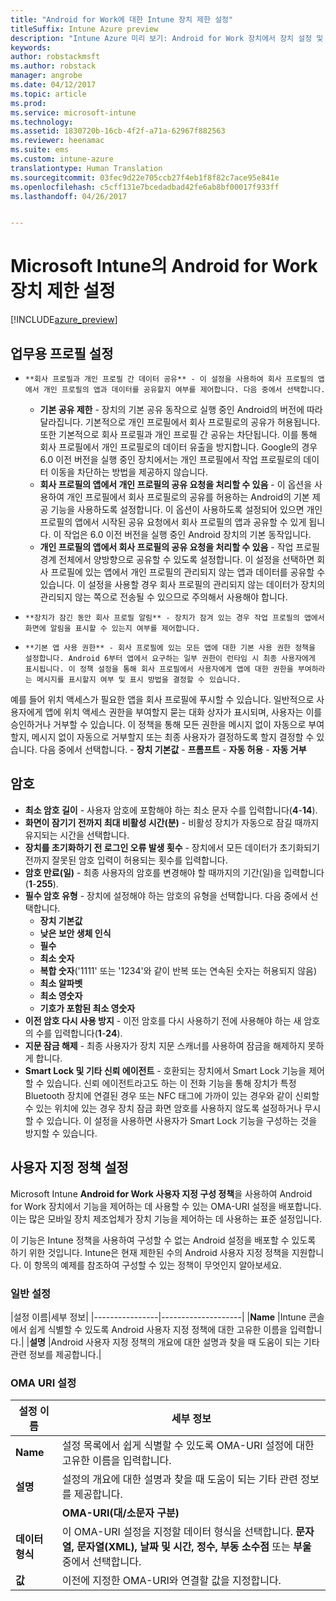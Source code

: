 ```yaml
---
title: "Android for Work에 대한 Intune 장치 제한 설정"
titleSuffix: Intune Azure preview
description: "Intune Azure 미리 보기: Android for Work 장치에서 장치 설정 및 기능을 제어하는 데 사용할 수 있는 Intune 설정을 알아봅니다."
keywords: 
author: robstackmsft
ms.author: robstack
manager: angrobe
ms.date: 04/12/2017
ms.topic: article
ms.prod: 
ms.service: microsoft-intune
ms.technology: 
ms.assetid: 1830720b-16cb-4f2f-a71a-62967f882563
ms.reviewer: heenamac
ms.suite: ems
ms.custom: intune-azure
translationtype: Human Translation
ms.sourcegitcommit: 03fec9d22e705ccb27f4eb1f8f82c7ace95e841e
ms.openlocfilehash: c5cff131e7bcedadbad42fe6ab8bf00017f933ff
ms.lasthandoff: 04/26/2017


---
```


# <a name="android-for-work-device-restriction-settings-in-microsoft-intune"></a>Microsoft Intune의 Android for Work 장치 제한 설정

[!INCLUDE[azure_preview](../includes/azure_preview.md)]

## <a name="work-profile-settings"></a>업무용 프로필 설정
-     **회사 프로필과 개인 프로필 간 데이터 공유** - 이 설정을 사용하여 회사 프로필의 앱에서 개인 프로필의 앱과 데이터를 공유할지 여부를 제어합니다. 다음 중에서 선택합니다.
    - **기본 공유 제한** - 장치의 기본 공유 동작으로 실행 중인 Android의 버전에 따라 달라집니다. 기본적으로 개인 프로필에서 회사 프로필로의 공유가 허용됩니다. 또한 기본적으로 회사 프로필과 개인 프로필 간 공유는 차단됩니다. 이를 통해 회사 프로필에서 개인 프로필로의 데이터 유출을 방지합니다. Google의 경우 6.0 이전 버전을 실행 중인 장치에서는 개인 프로필에서 작업 프로필로의 데이터 이동을 차단하는 방법을 제공하지 않습니다.  
    - **회사 프로필의 앱에서 개인 프로필의 공유 요청을 처리할 수 있음** - 이 옵션을 사용하여 개인 프로필에서 회사 프로필로의 공유를 허용하는 Android의 기본 제공 기능을 사용하도록 설정합니다. 이 옵션이 사용하도록 설정되어 있으면 개인 프로필의 앱에서 시작된 공유 요청에서 회사 프로필의 앱과 공유할 수 있게 됩니다. 이 작업은 6.0 이전 버전을 실행 중인 Android 장치의 기본 동작입니다.
    - **개인 프로필의 앱에서 회사 프로필의 공유 요청을 처리할 수 있음** - 작업 프로필 경계 전체에서 양방향으로 공유할 수 있도록 설정합니다. 이 설정을 선택하면 회사 프로필에 있는 앱에서 개인 프로필의 관리되지 않는 앱과 데이터를 공유할 수 있습니다.  이 설정을 사용할 경우 회사 프로필의 관리되지 않는 데이터가 장치의 관리되지 않는 쪽으로 전송될 수 있으므로 주의해서 사용해야 합니다.


-     **장치가 잠긴 동안 회사 프로필 알림** - 장치가 잠겨 있는 경우 작업 프로필의 앱에서 화면에 알림을 표시할 수 있는지 여부를 제어합니다.
-     **기본 앱 사용 권한** - 회사 프로필에 있는 모든 앱에 대한 기본 사용 권한 정책을 설정합니다. Android 6부터 앱에서 요구하는 일부 권한이 런타임 시 최종 사용자에게 표시됩니다. 이 정책 설정을 통해 회사 프로필에서 사용자에게 앱에 대한 권한을 부여하라는 메시지를 표시할지 여부 및 표시 방법을 결정할 수 있습니다.
예를 들어 위치 액세스가 필요한 앱을 회사 프로필에 푸시할 수 있습니다. 일반적으로 사용자에게 앱에 위치 액세스 권한을 부여할지 묻는 대화 상자가 표시되며, 사용자는 이를 승인하거나 거부할 수 있습니다. 이 정책을 통해 모든 권한을 메시지 없이 자동으로 부여할지, 메시지 없이 자동으로 거부할지 또는 최종 사용자가 결정하도록 할지 결정할 수 있습니다. 다음 중에서 선택합니다.
    -     **장치 기본값**
    -     **프롬프트**
    -     **자동 허용**
    -     **자동 거부**

## <a name="password"></a>암호

- **최소 암호 길이** - 사용자 암호에 포함해야 하는 최소 문자 수를 입력합니다(**4**-**14**).
- **화면이 잠기기 전까지 최대 비활성 시간(분)** - 비활성 장치가 자동으로 잠길 때까지 유지되는 시간을 선택합니다.
- **장치를 초기화하기 전 로그인 오류 발생 횟수** - 장치에서 모든 데이터가 초기화되기 전까지 잘못된 암호 입력이 허용되는 횟수를 입력합니다.
- **암호 만료(일)** - 최종 사용자의 암호를 변경해야 할 때까지의 기간(일)을 입력합니다(**1**-**255**).
- **필수 암호 유형** - 장치에 설정해야 하는 암호의 유형을 선택합니다. 다음 중에서 선택합니다.
    - **장치 기본값**
    - **낮은 보안 생체 인식**
    - **필수**
    - **최소 숫자**
    - **복합 숫자**('1111' 또는 '1234'와 같이 반복 또는 연속된 숫자는 허용되지 않음)
    - **최소 알파벳**
    - **최소 영숫자**
    - **기호가 포함된 최소 영숫자**
- **이전 암호 다시 사용 방지** - 이전 암호를 다시 사용하기 전에 사용해야 하는 새 암호의 수를 입력합니다(**1**-**24**).
- **지문 잠금 해제** - 최종 사용자가 장치 지문 스캐너를 사용하여 잠금을 해제하지 못하게 합니다.
- **Smart Lock 및 기타 신뢰 에이전트** - 호환되는 장치에서 Smart Lock 기능을 제어할 수 있습니다. 신뢰 에이전트라고도 하는 이 전화 기능을 통해 장치가 특정 Bluetooth 장치에 연결된 경우 또는 NFC 태그에 가까이 있는 경우와 같이 신뢰할 수 있는 위치에 있는 경우 장치 잠금 화면 암호를 사용하지 않도록 설정하거나 무시할 수 있습니다. 이 설정을 사용하면 사용자가 Smart Lock 기능을 구성하는 것을 방지할 수 있습니다.

## <a name="custom-policy-settings"></a>사용자 지정 정책 설정
Microsoft Intune **Android for Work 사용자 지정 구성 정책**을 사용하여 Android for Work 장치에서 기능을 제어하는 데 사용할 수 있는 OMA-URI 설정을 배포합니다. 이는 많은 모바일 장치 제조업체가 장치 기능을 제어하는 데 사용하는 표준 설정입니다.

이 기능은 Intune 정책을 사용하여 구성할 수 없는 Android 설정을 배포할 수 있도록 하기 위한 것입니다.
Intune은 현재 제한된 수의 Android 사용자 지정 정책을 지원합니다. 이 항목의 예제를 참조하여 구성할 수 있는 정책이 무엇인지 알아보세요.

### <a name="general-settings"></a>일반 설정

|설정 이름|세부 정보|
    |----------------|--------------------|
    |**Name** |Intune 콘솔에서 쉽게 식별할 수 있도록 Android 사용자 지정 정책에 대한 고유한 이름을 입력합니다.|
    |**설명** |Android 사용자 지정 정책의 개요에 대한 설명과 찾을 때 도움이 되는 기타 관련 정보를 제공합니다.|

### <a name="oma-uri-settings"></a>OMA URI 설정

  |설정 이름|세부 정보|
  |--------|--------------------|
  |**Name** |설정 목록에서 쉽게 식별할 수 있도록 OMA-URI 설정에 대한 고유한 이름을 입력합니다.|
  |**설명** |설정의 개요에 대한 설명과 찾을 때 도움이 되는 기타 관련 정보를 제공합니다.|
    |**OMA-URI(대/소문자 구분)** |설정을 제공하려는 OMA-URI를 지정합니다.|
  |**데이터 형식** |이 OMA-URI 설정을 지정할 데이터 형식을 선택합니다. **문자열, 문자열(XML), 날짜 및 시간, 정수, 부동 소수점** 또는 **부울** 중에서 선택합니다.|
  |**값** |이전에 지정한 OMA-URI와 연결할 값을 지정합니다.|

